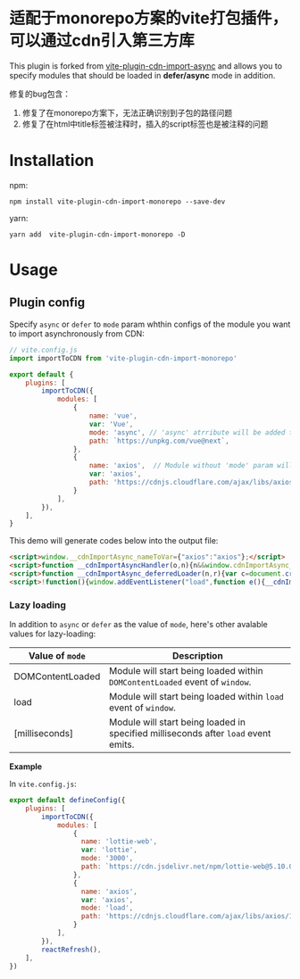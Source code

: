 # 适配于monorepo方案的vite打包插件，可以通过cdn引入第三方库

This plugin is forked from [vite-plugin-cdn-import-async](https://github.com/VaJoy/vite-plugin-cdn-import-async) and allows you to specify modules that should be loaded in **defer/async** mode in addition.

修复的bug包含：
1. 修复了在monorepo方案下，无法正确识别到子包的路径问题
2. 修复了在html中title标签被注释时，插入的script标签也是被注释的问题

# Installation

npm:

```
npm install vite-plugin-cdn-import-monorepo --save-dev
```

yarn:

```
yarn add  vite-plugin-cdn-import-monorepo -D
```

# Usage

## Plugin config

Specify `async` or `defer` to `mode` param whthin configs of the module you want to import asynchronously from CDN:

```js
// vite.config.js
import importToCDN from 'vite-plugin-cdn-import-monorepo'

export default {
    plugins: [
        importToCDN({
            modules: [
                {
                    name: 'vue',
                    var: 'Vue',
                    mode: 'async', // 'async' atrribute will be added to its <script> tag.
                    path: `https://unpkg.com/vue@next`,
                },
                {
                    name: 'axios',  // Module without 'mode' param will be loaded synchronously.
                    var: 'axios',
                    path: 'https://cdnjs.cloudflare.com/ajax/libs/axios/1.5.1/axios.min.js',
                }
            ],
        }),
    ],
}
```

This demo will generate codes below into the output file:

```html
<script>window.__cdnImportAsync_nameToVar={"axios":"axios"};</script>
<script>function __cdnImportAsyncHandler(o,n){n&&window.cdnImportAsync_loadingErrorModules.push(o);var d=new CustomEvent("asyncmoduleloaded",{detail:{module:o,isError:!!n}});window.dispatchEvent(d)}window.cdnImportAsync_loadingErrorModules=window.cdnImportAsync_loadingErrorModules||[];</script>
<script>function __cdnImportAsync_deferredLoader(n,r){var c=document.createElement("script");c.onload=function(){__cdnImportAsyncHandler(n)},c.onerror=function(){__cdnImportAsyncHandler(n,!0)},c.src=r,document.body.appendChild(c)}</script>
<script>!function(){window.addEventListener("load",function e(){__cdnImportAsync_deferredLoader("axios","https://cdnjs.cloudflare.com/ajax/libs/axios/1.5.1/axios.min.js"),window.removeEventListener("load",e)},!1)}();</script>
```



### Lazy loading

In addition to `async` or `defer` as the value of `mode`, here's other avalable values for lazy-loading:

|  Value of `mode`   | Description  |
|  ----  | ----  |
| DOMContentLoaded  | Module will start being loaded within `DOMContentLoaded` event of `window`. |
| load  | Module will start being loaded within `load` event of `window`. |
| [milliseconds]  | Module will start being loaded in specified milliseconds after `load` event emits. |

**Example**

In `vite.config.js`:

```js
export default defineConfig({
    plugins: [
        importToCDN({
            modules: [
                {
                  name: 'lottie-web',
                  var: 'lottie',
                  mode: '3000',
                  path: `https://cdn.jsdelivr.net/npm/lottie-web@5.10.0/build/player/lottie.min.js`,
                },
                {
                  name: 'axios',
                  var: 'axios',
                  mode: 'load',
                  path: 'https://cdnjs.cloudflare.com/ajax/libs/axios/1.5.1/axios.min.js',
                }
            ],
        }),
        reactRefresh(),
    ],
})
```
